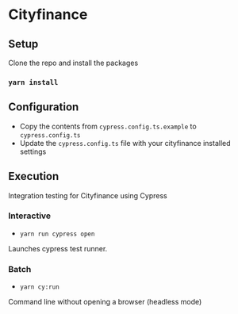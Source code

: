 # Cityfinance 

## Setup

Clone the repo and install the packages

### `yarn install`

## Configuration

- Copy the contents from `cypress.config.ts.example` to `cypress.config.ts`
- Update the `cypress.config.ts` file with your cityfinance installed settings

## Execution

Integration testing for Cityfinance using Cypress

### Interactive

- `yarn run cypress open`

Launches cypress test runner.

### Batch

- `yarn cy:run`

Command line without opening a browser (headless mode)
